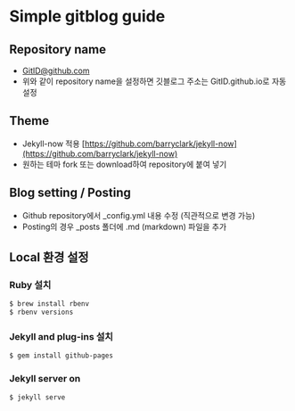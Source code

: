 # Simple gitblog guide

## Repository name

- GitID@github.com
- 위와 같이 repository name을 설정하면 깃블로그 주소는 GitID.github.io로 자동 설정

## Theme

- Jekyll-now 적용
  [https://github.com/barryclark/jekyll-now](https://github.com/barryclark/jekyll-now)
- 원하는 테마 fork 또는 download하여 repository에 붙여 넣기

## Blog setting / Posting

- Github repository에서 \_config.yml 내용 수정 (직관적으로 변경 가능)
- Posting의 경우 \_posts 폴더에 .md (markdown) 파일을 추가

## Local 환경 설정

### Ruby 설치

```bash
$ brew install rbenv
$ rbenv versions
```

### Jekyll and plug-ins 설치

```bash
$ gem install github-pages
```

### Jekyll server on

```bash
$ jekyll serve
```

